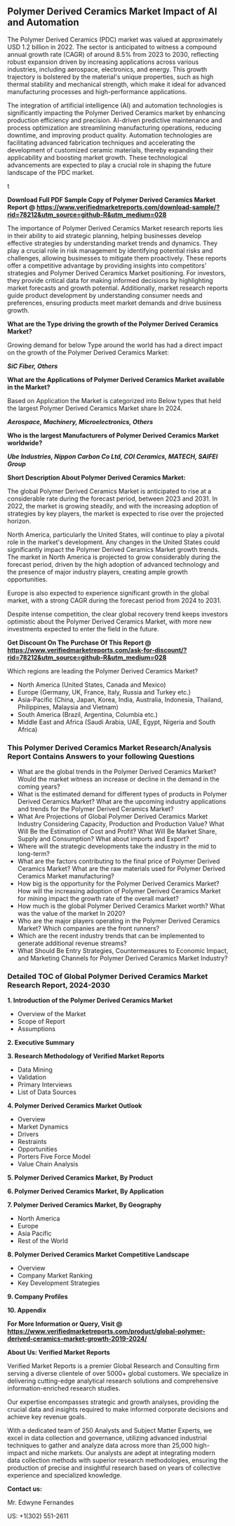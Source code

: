 <h2>Polymer Derived Ceramics Market Impact of AI and Automation</h2><p>The Polymer Derived Ceramics (PDC) market was valued at approximately USD 1.2 billion in 2022. The sector is anticipated to witness a compound annual growth rate (CAGR) of around 8.5% from 2023 to 2030, reflecting robust expansion driven by increasing applications across various industries, including aerospace, electronics, and energy. This growth trajectory is bolstered by the material's unique properties, such as high thermal stability and mechanical strength, which make it ideal for advanced manufacturing processes and high-performance applications.</p><p>The integration of artificial intelligence (AI) and automation technologies is significantly impacting the Polymer Derived Ceramics market by enhancing production efficiency and precision. AI-driven predictive maintenance and process optimization are streamlining manufacturing operations, reducing downtime, and improving product quality. Automation technologies are facilitating advanced fabrication techniques and accelerating the development of customized ceramic materials, thereby expanding their applicability and boosting market growth. These technological advancements are expected to play a crucial role in shaping the future landscape of the PDC market.</p>t</p><p id="" class=""><strong>Download Full PDF Sample Copy of Polymer Derived Ceramics Market Report @ <a href="https://www.verifiedmarketreports.com/download-sample/?rid=78212&utm_source=github-R&utm_medium=028" target="_blank">https://www.verifiedmarketreports.com/download-sample/?rid=78212&utm_source=github-R&utm_medium=028</a></strong></p><p>The importance of&nbsp;Polymer Derived Ceramics Market research reports lies in their ability to aid strategic planning, helping businesses develop effective strategies by understanding market trends and dynamics. They play a crucial role in risk management by identifying potential risks and challenges, allowing businesses to mitigate them proactively. These reports offer a competitive advantage by providing insights into competitors' strategies and Polymer Derived Ceramics Market positioning. For investors, they provide critical data for making informed decisions by highlighting market forecasts and growth potential. Additionally, market research reports guide product development by understanding consumer needs and preferences, ensuring products meet market demands and drive business growth.</p><p><strong>What are the&nbsp;Type driving the growth of the Polymer Derived Ceramics Market?</strong></p><p id="" class="">Growing demand for below Type around the world has had a direct impact on the growth of the Polymer Derived Ceramics Market:</p><em><strong>SiC Fiber, Others</strong></em></p><strong>What are the&nbsp;Applications&nbsp;of Polymer Derived Ceramics Market available in the Market?</strong></p><p id="" class="">Based on Application the Market is categorized into Below types that held the largest Polymer Derived Ceramics Market share In 2024.</p><em><strong>Aerospace, Machinery, Microelectronics, Others</strong></em></p><strong>Who is the largest Manufacturers of Polymer Derived Ceramics Market worldwide?</strong></p><p><em><strong>Ube Industries, Nippon Carbon Co Ltd, COI Ceramics, MATECH, SAIFEI Group</strong></em></p><p id="" class=""><strong>Short Description About Polymer Derived Ceramics Market:</strong></p><p>The global Polymer Derived Ceramics Market is anticipated to rise at a considerable rate during the forecast period, between 2023 and 2031. In 2022, the market is growing steadily, and with the increasing adoption of strategies by key players, the market is expected to rise over the projected horizon.</p><p>North America, particularly the United States, will continue to play a pivotal role in the market's development. Any changes in the United States could significantly impact the Polymer Derived Ceramics Market growth trends. The market in North America is projected to grow considerably during the forecast period, driven by the high adoption of advanced technology and the presence of major industry players, creating ample growth opportunities.</p><p>Europe is also expected to experience significant growth in the global market, with a strong CAGR during the forecast period from 2024 to 2031.</p><p>Despite intense competition, the clear global recovery trend keeps investors optimistic about the Polymer Derived Ceramics Market, with more new investments expected to enter the field in the future.</p><p id="" class=""><strong>Get Discount On The Purchase Of This Report @ <a href="https://www.verifiedmarketreports.com/ask-for-discount/?rid=78212&utm_source=github-R&utm_medium=028" target="_blank">https://www.verifiedmarketreports.com/ask-for-discount/?rid=78212&utm_source=github-R&utm_medium=028</a></strong></p>Which regions are leading the Polymer Derived Ceramics Market?</p><ul><li>North America (United States, Canada and Mexico)</li><li>Europe (Germany, UK, France, Italy, Russia and Turkey etc.)</li><li>Asia-Pacific (China, Japan, Korea, India, Australia, Indonesia, Thailand, Philippines, Malaysia and Vietnam)</li><li>South America (Brazil, Argentina, Columbia etc.)</li><li>Middle East and Africa (Saudi Arabia, UAE, Egypt, Nigeria and South Africa)</li></ul><h3 id="" class="">This Polymer Derived Ceramics Market Research/Analysis Report Contains Answers to your following Questions</h3><ul><li>What are the global trends in the Polymer Derived Ceramics Market? Would the market witness an increase or decline in the demand in the coming years?</li><li>What is the estimated demand for different types of products in Polymer Derived Ceramics Market? What are the upcoming industry applications and trends for the Polymer Derived Ceramics Market?</li><li>What Are Projections of Global Polymer Derived Ceramics Market Industry Considering Capacity, Production and Production Value? What Will Be the Estimation of Cost and Profit? What Will Be Market Share, Supply and Consumption? What about imports and Export?</li><li>Where will the strategic developments take the industry in the mid to long-term?</li><li>What are the factors contributing to the final price of Polymer Derived Ceramics Market? What are the raw materials used for Polymer Derived Ceramics Market manufacturing?</li><li>How big is the opportunity for the Polymer Derived Ceramics Market? How will the increasing adoption of Polymer Derived Ceramics Market for mining impact the growth rate of the overall market?</li><li>How much is the global Polymer Derived Ceramics Market worth? What was the value of the market In 2020?</li><li>Who are the major players operating in the Polymer Derived Ceramics Market? Which companies are the front runners?</li><li>Which are the recent industry trends that can be implemented to generate additional revenue streams?</li><li>What Should Be Entry Strategies, Countermeasures to Economic Impact, and Marketing Channels for Polymer Derived Ceramics Market Industry?</li></ul><h3 id="" class="">Detailed TOC of Global Polymer Derived Ceramics Market Research Report, 2024-2030</h3><p id="" class=""><strong>1. Introduction of the Polymer Derived Ceramics Market</strong></p><ul><li>Overview of the Market</li><li>Scope of Report</li><li>Assumptions</li></ul><p id="" class=""><strong>2. Executive Summary</strong></p><p id="" class=""><strong>3. Research Methodology of Verified Market Reports</strong></p><ul><li>Data Mining</li><li>Validation</li><li>Primary Interviews</li><li>List of Data Sources</li></ul><p id="" class=""><strong>4. Polymer Derived Ceramics Market Outlook</strong></p><ul><li>Overview</li><li>Market Dynamics</li><li>Drivers</li><li>Restraints</li><li>Opportunities</li><li>Porters Five Force Model</li><li>Value Chain Analysis</li></ul><p id="" class=""><strong>5. Polymer Derived Ceramics Market, By Product</strong></p><p id="" class=""><strong>6. Polymer Derived Ceramics Market, By Application</strong></p><p id="" class=""><strong>7. Polymer Derived Ceramics Market, By Geography</strong></p><ul><li>North America</li><li>Europe</li><li>Asia Pacific</li><li>Rest of the World</li></ul><p id="" class=""><strong>8. Polymer Derived Ceramics Market Competitive Landscape</strong></p><ul><li>Overview</li><li>Company Market Ranking</li><li>Key Development Strategies</li></ul><p id="" class=""><strong>9. Company Profiles</strong></p><p id="" class=""><strong>10. Appendix</strong></p><p id="" class=""><strong>For More Information or Query, Visit @ <a href="https://www.verifiedmarketreports.com/product/global-polymer-derived-ceramics-market-growth-2019-2024/" target="_blank">https://www.verifiedmarketreports.com/product/global-polymer-derived-ceramics-market-growth-2019-2024/</a></strong></p><p id="" class=""><strong>About Us: Verified Market Reports</strong></p><p id="" class="">Verified Market Reports is a premier Global Research and Consulting firm serving a diverse clientele of over 5000+ global customers. We specialize in delivering cutting-edge analytical research solutions and comprehensive information-enriched research studies.</p><p id="" class="">Our expertise encompasses strategic and growth analyses, providing the crucial data and insights required to make informed corporate decisions and achieve key revenue goals.</p><p id="" class="">With a dedicated team of 250 Analysts and Subject Matter Experts, we excel in data collection and governance, utilizing advanced industrial techniques to gather and analyze data across more than 25,000 high-impact and niche markets. Our analysts are adept at integrating modern data collection methods with superior research methodologies, ensuring the production of precise and insightful research based on years of collective experience and specialized knowledge.</p><p id="" class=""><strong>Contact us:</strong></p><p id="" class="">Mr. Edwyne Fernandes</p><p id="" class="">US: +1(302) 551-2611</p>